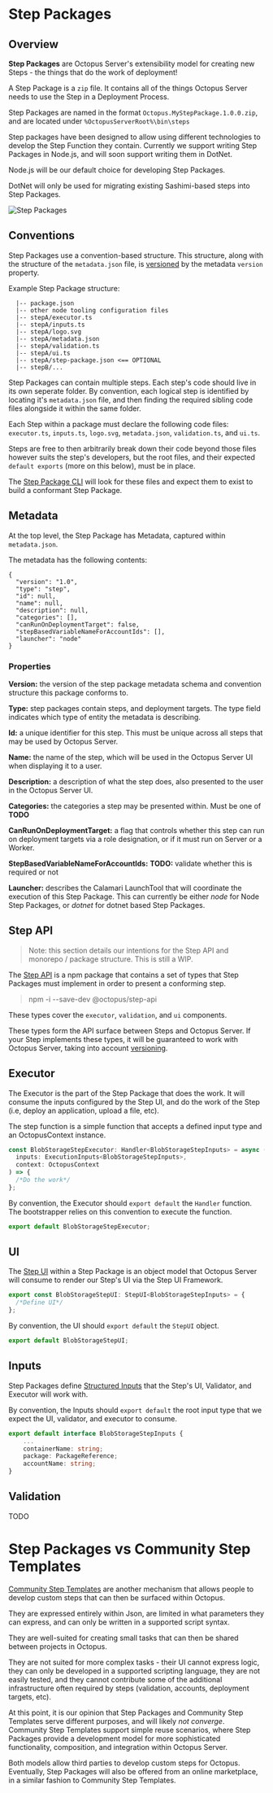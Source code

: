 # Step Packages

## Overview

**Step Packages** are Octopus Server's extensibility model for creating new Steps - the things that do the work of deployment!

A Step Package is a `zip` file. It contains all of the things Octopus Server needs to use the Step in a Deployment Process.

Step Packages are named in the format `Octopus.MyStepPackage.1.0.0.zip`, and are located under `%OctopusServerRoot%\bin\steps`

Step packages have been designed to allow using different technologies to develop the Step Function they contain. Currently we support writing Step Packages in Node.js, and will soon support writing them in DotNet.

Node.js will be our default choice for developing Step Packages.

DotNet will only be used for migrating existing Sashimi-based steps into Step Packages.

![Step Packages](https://github.com/OctopusDeploy/Architecture/blob/master/Steps/assets/building_blocks.png)

## Conventions

Step Packages use a convention-based structure. This structure, along with the structure of the `metadata.json` file, is [versioned](https://github.com/OctopusDeploy/Architecture/blob/master/Steps/Concepts/Versioning.md) by the metadata `version` property.

Example Step Package structure:

```
  |-- package.json
  |-- other node tooling configuration files
  |-- stepA/executor.ts
  |-- stepA/inputs.ts
  |-- stepA/logo.svg
  |-- stepA/metadata.json
  |-- stepA/validation.ts
  |-- stepA/ui.ts
  |-- stepA/step-package.json <== OPTIONAL
  |-- stepB/...
```

Step Packages can contain multiple steps. Each step's code should live in its own seperate folder. By convention, each logical step is identified by locating it's `metadata.json` file, and then finding the required sibling code files alongside it within the same folder.

Each Step within a package must declare the following code files: `executor.ts`, `inputs.ts`, `logo.svg`, `metadata.json`, `validation.ts`, and `ui.ts`.

Steps are free to then arbitrarily break down their code beyond those files however suits the step's developers, but the root files, and their expected `default exports` (more on this below), must be in place.

The [Step Package CLI](https://github.com/OctopusDeploy/Architecture/blob/master/Steps/Components/StepPackageCLI.md) will look for these files and expect them to exist to build a conformant Step Package.

## Metadata

At the top level, the Step Package has Metadata, captured within `metadata.json`.

The metadata has the following contents:

```jsonc
{
  "version": "1.0",
  "type": "step",
  "id": null,
  "name": null,
  "description": null,
  "categories": [],
  "canRunOnDeploymentTarget": false,
  "stepBasedVariableNameForAccountIds": [],
  "launcher": "node"
}
```

### Properties

**Version:** the version of the step package metadata schema and convention structure this package conforms to.

**Type:** step packages contain steps, and deployment targets. The type field indicates which type of entity the metadata is describing.

**Id:** a unique identifier for this step. This must be unique across all steps that may be used by Octopus Server.

**Name:** the name of the step, which will be used in the Octopus Server UI when displaying it to a user.

**Description:** a description of what the step does, also presented to the user in the Octopus Server UI.

**Categories:** the categories a step may be presented within. Must be one of **TODO**

**CanRunOnDeploymentTarget:** a flag that controls whether this step can run on deployment targets via a role designation, or if it must run on Server or a Worker.

**StepBasedVariableNameForAccountIds:** **TODO:** validate whether this is required or not

**Launcher:** describes the Calamari LaunchTool that will coordinate the execution of this Step Package. This can currently be either _node_ for Node Step Packages, or _dotnet_ for dotnet based Step Packages.

## Step API

> Note: this section details our intentions for the Step API and monorepo / package structure. This is still a WIP.

The [Step API](https://github.com/OctopusDeploy/step-api) is a npm package that contains a set of types that Step Packages must implement in order to present a conforming step.

> npm -i --save-dev @octopus/step-api

These types cover the `executor`, `validation`, and `ui` components.

These types form the API surface between Steps and Octopus Server. If your Step implements these types, it will be guaranteed to work with Octopus Server, taking into account [versioning](https://github.com/OctopusDeploy/Architecture/blob/master/Steps/Concepts/Versioning.md).

## Executor

The Executor is the part of the Step Package that does the work. It will consume the inputs configured by the Step UI, and do the work of the Step (i.e, deploy an application, upload a file, etc).

The step function is a simple function that accepts a defined input type and an OctopusContext instance.

```ts
const BlobStorageStepExecutor: Handler<BlobStorageStepInputs> = async (
  inputs: ExecutionInputs<BlobStorageStepInputs>,
  context: OctopusContext
) => {
  /*Do the work*/
};
```

By convention, the Executor should `export default` the `Handler` function. The bootstrapper relies on this convention to execute the function.

```ts
export default BlobStorageStepExecutor;
```

## UI

The [Step UI](https://github.com/OctopusDeploy/Architecture/blob/master/Steps/StepUI.md) within a Step Package is an object model that Octopus Server will consume to render our Step's UI via the Step UI Framework.

```ts
export const BlobStorageStepUI: StepUI<BlobStorageStepInputs> = {
  /*Define UI*/
};
```

By convention, the UI should `export default` the `StepUI` object.

```ts
export default BlobStorageStepUI;
```

## Inputs

Step Packages define [Structured Inputs](https://github.com/OctopusDeploy/Architecture/blob/master/Steps/Concepts/InputsAndOutputs.md) that the Step's UI, Validator, and Executor will work with.

By convention, the Inputs should `export default` the root input type that we expect the UI, validator, and executor to consume.

```ts
export default interface BlobStorageStepInputs {
    ...
    containerName: string;
    package: PackageReference;
    accountName: string;
}
```

## Validation

TODO

# Step Packages vs Community Step Templates

[Community Step Templates](https://github.com/OctopusDeploy/Library) are another mechanism that allows people to develop custom steps that can then be surfaced within Octopus.

They are expressed entirely within Json, are limited in what parameters they can express, and can only be written in a supported script syntax.

They are well-suited for creating small tasks that can then be shared between projects in Octopus.

They are not suited for more complex tasks - their UI cannot express logic, they can only be developed in a supported scripting language, they are not easily tested, and they cannot contribute some of the additional infrastructure often required by steps (validation, accounts, deployment targets, etc).

At this point, it is our opinion that Step Packages and Community Step Templates serve different purposes, and will likely _not converge_. Community Step Templates support simple reuse scenarios, where Step Packages provide a development model for more sophisticated functionality, composition, and integration within Octopus Server.

Both models allow third parties to develop custom steps for Octopus. Eventually, Step Packages will also be offered from an online marketplace, in a similar fashion to Community Step Templates.
